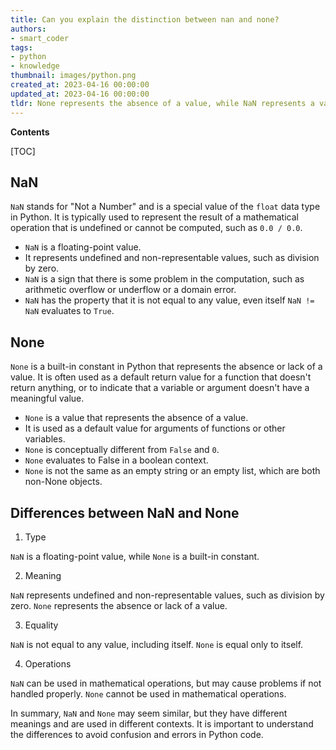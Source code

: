 ```yaml
---
title: Can you explain the distinction between nan and none?
authors:
- smart_coder
tags:
- python
- knowledge
thumbnail: images/python.png
created_at: 2023-04-16 00:00:00
updated_at: 2023-04-16 00:00:00
tldr: None represents the absence of a value, while NaN represents a value that is undefined or unrepresentable.
---
```


**Contents**

[TOC]

## NaN

`NaN` stands for "Not a Number" and is a special value of the `float` data type in Python. It is typically used to represent the result of a mathematical operation that is undefined or cannot be computed, such as `0.0 / 0.0`. 

- `NaN` is a floating-point value. 
- It represents undefined and non-representable values, such as division by zero. 
- `NaN` is a sign that there is some problem in the computation, such as arithmetic overflow or underflow or a domain error. 
- `NaN` has the property that it is not equal to any value, even itself `NaN != NaN` evaluates to `True`. 


## None

`None` is a built-in constant in Python that represents the absence or lack of a value. It is often used as a default return value for a function that doesn't return anything, or to indicate that a variable or argument doesn't have a meaningful value.

- `None` is a value that represents the absence of a value.
- It is used as a default value for arguments of functions or other variables. 
- `None` is conceptually different from `False` and `0`. 
- `None` evaluates to False in a boolean context. 
- `None` is not the same as an empty string or an empty list, which are both non-None objects.


## Differences between NaN and None

1. Type

`NaN` is a floating-point value, while `None` is a built-in constant.

2. Meaning

`NaN` represents undefined and non-representable values, such as division by zero. `None` represents the absence or lack of a value.

3. Equality

`NaN` is not equal to any value, including itself. `None` is equal only to itself.

4. Operations

`NaN` can be used in mathematical operations, but may cause problems if not handled properly. `None` cannot be used in mathematical operations.

In summary, `NaN` and `None` may seem similar, but they have different meanings and are used in different contexts. It is important to understand the differences to avoid confusion and errors in Python code.

